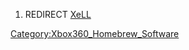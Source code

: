 1.  REDIRECT
[XeLL](XeLL "wikilink")

[Category:Xbox360_Homebrew_Software‏](Category_Xbox360_Homebrew_Software.md‏ "wikilink")